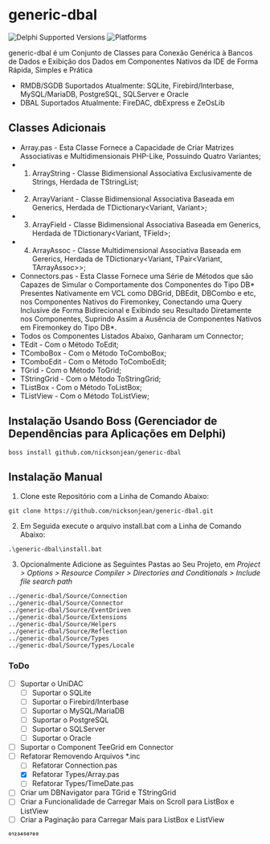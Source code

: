 ﻿# generic-dbal
![Delphi Supported Versions](https://img.shields.io/badge/Vers%C3%B5es%20do%20Delphi%20Suportadas-XE10%20Seatle%20..%20XE10.4%20Sydney-blue.svg)
![Platforms](https://img.shields.io/badge/Plataformas%20Suportadas-Win32%20..%20Win64-red.svg)
 
generic-dbal é um Conjunto de Classes para Conexão Genérica à Bancos de Dados e Exibição dos Dados em Componentes Nativos da IDE de Forma Rápida, Simples e Prática

- RMDB/SGDB Suportados Atualmente: SQLite, Firebird/Interbase, MySQL/MariaDB, PostgreSQL, SQLServer e Oracle
- DBAL Suportados Atualmente: FireDAC, dbExpress e ZeOsLib

## Classes Adicionais
- Array.pas - Esta Classe Fornece a Capacidade de Criar Matrizes Associativas e Multidimensionais PHP-Like, Possuindo Quatro Variantes;
 - 1) ArrayString - Classe Bidimensional Associativa Exclusivamente de Strings, Herdada de TStringList;
 - 2) ArrayVariant - Classe Bidimensional Associativa Baseada em Generics, Herdada de TDictionary<Variant, Variant>;
 - 3) ArrayField - Classe Bidimensional Associativa Baseada em Generics, Herdada de TDictionary<Variant, TField>;
 - 4) ArrayAssoc - Classe Multidimensional Associativa Baseada em Gererics, Herdada de TDictionary<Variant, TPair<Variant, TArrayAssoc>>;
- Connectors.pas - Esta Classe Fornece uma Série de Métodos que são Capazes de Simular o Comportamente dos Componentes do Tipo DB* Presentes Nativamente em VCL como DBGrid, DBEdit, DBCombo e etc, nos Componentes Nativos do Firemonkey, Conectando uma Query Inclusive de Forma Bidirecional e Exibindo seu Resultado Diretamente nos Componentes, Suprindo Assim a Ausência de Componentes Nativos em Firemonkey do Tipo DB*.
 - Todos os Componentes Listados Abaixo, Ganharam um Connector;
  - TEdit - Com o Método ToEdit;
  - TComboBox - Com o Método ToComboBox;
  - TComboEdit - Com o Método ToComboEdit;
  - TGrid - Com o Método ToGrid; 
  - TStringGrid - Com o Método ToStringGrid; 
  - TListBox - Com o Método ToListBox; 
  - TListView - Com o Método ToListView; 
 
## Instalação Usando Boss (Gerenciador de Dependências para Aplicações em Delphi)
```
boss install github.com/nicksonjean/generic-dbal
```

## Instalação Manual
1) Clone este Repositório com a Linha de Comando Abaixo:
```
git clone https://github.com/nicksonjean/generic-dbal.git
```

2) Em Seguida execute o arquivo install.bat com a Linha de Comando Abaixo:
```
.\generic-dbal\install.bat
```

3) Opcionalmente Adicione as Seguintes Pastas ao Seu Projeto, em *Project > Options > Resource Compiler > Directories and Conditionals > Include file search path*
```
../generic-dbal/Source/Connection
../generic-dbal/Source/Connector
../generic-dbal/Source/EventDriven
../generic-dbal/Source/Extensions
../generic-dbal/Source/Helpers
../generic-dbal/Source/Reflection
../generic-dbal/Source/Types
../generic-dbal/Source/Types/Locale
```
### ToDo

- [ ] Suportar o UniDAC
  - [ ] Suportar o SQLite
  - [ ] Suportar o Firebird/Interbase
  - [ ] Suportar o MySQL/MariaDB
  - [ ] Suportar o PostgreSQL
  - [ ] Suportar o SQLServer
  - [ ] Suportar o Oracle
- [ ] Suportar o Component TeeGrid em Connector
- [ ] Refatorar Removendo Arquivos *.inc
  - [ ] Refatorar Connection.pas
  - [X] Refatorar Types/Array.pas
  - [ ] Refatorar Types/TimeDate.pas
- [ ] Criar um DBNavigator para TGrid e TStringGrid
- [ ] Criar a Funcionalidade de Carregar Mais on Scroll para ListBox e ListView
- [ ] Criar a Paginação para Carregar Mais para ListBox e ListView

⁰¹²³⁴⁵⁶⁷⁸⁹